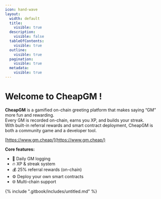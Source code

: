 ```yaml
---
icon: hand-wave
layout:
  width: default
  title:
    visible: true
  description:
    visible: false
  tableOfContents:
    visible: true
  outline:
    visible: true
  pagination:
    visible: true
  metadata:
    visible: true
---
```


# Welcome to CheapGM !

**CheapGM** is a gamified on-chain greeting platform that makes saying “GM” more fun and rewarding.\
Every GM is recorded on-chain, earns you XP, and builds your streak.\
With built-in referral rewards and smart contract deployment, CheapGM is both a community game and a developer tool.

[https://www.gm.cheap/](https://www.gm.cheap/)

**Core features:**

* 🌅 Daily GM logging
* 🔥 XP & streak system
* 💰 25% referral rewards (on-chain)
* ⚙️ Deploy your own smart contracts
* 🌐 Multi-chain support

{% include ".gitbook/includes/untitled.md" %}
